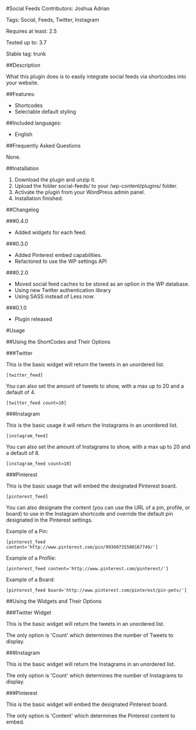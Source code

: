 #Social Feeds
Contributors: Joshua Adrian

Tags: Social, Feeds, Twitter, Instagram

Requires at least: 2.5

Tested up to: 3.7

Stable tag: trunk

##Description

What this plugin does is to easily integrate social feeds via shortcodes into your website.

##Features:

* Shortcodes
* Selectable default styling

##Included languages:

* English

##Frequently Asked Questions

None.

##Installation

1. Download the plugin and unzip it.
2. Upload the folder social-feeds/ to your /wp-content/plugins/ folder.
3. Activate the plugin from your WordPress admin panel.
4. Installation finished.

##Changelog

###0.4.0

* Added widgets for each feed.

###0.3.0

* Added Pinterest embed capabilities.
* Refactored to use the WP settings API

###0.2.0

* Moved social feed caches to be stored as an option in the WP database.
* Using new Twitter authentication library
* Using SASS instead of Less now.

###0.1.0

* Plugin released

#Usage

##Using the ShortCodes and Their Options</h2>
					
###Twitter
					
This is the basic widget will return the tweets in an unordered list.

	[twitter_feed]

You can also set the amount of tweets to show, with a max up to 20 and a default of 4.

	[twitter_feed count=10]

###Instagram
					
This is the basic usage it will return the Instagrams in an unordered list.

	[instagram_feed]

You can also set the amount of Instagrams to show, with a max up to 20 and a default of 8.

	[instagram_feed count=10]

###Pinterest
					
This is the basic usage that will embed the designated Pinterest board.

	[pinterest_feed]

You can also designate the content (you can use the URL of a pin, profile, or board) to use in the Instagram shortcode and override the default pin designated in the Pinterest settings.

Example of a Pin:

	[pinterest_feed content='http://www.pinterest.com/pin/99360735500167749/']

Example of a Profile:

	[pinterest_feed content='http://www.pinterest.com/pinterest/']

Example of a Board:

	[pinterest_feed board='http://www.pinterest.com/pinterest/pin-pets/']

##Using the Widgets and Their Options</h2>
					
###Twitter Widget
					
This is the basic widget will return the tweets in an unordered list.

The only option is 'Count' which determines the number of Tweets to display.

###Instagram
					
This is the basic widget will return the Instagrams in an unordered list.

The only option is 'Count' which determines the number of Instagrams to display.

###Pinterest
					
This is the basic widget will embed the designated Pinterest board.

The only option is 'Content' which determines the Pinterest content to embed.


	